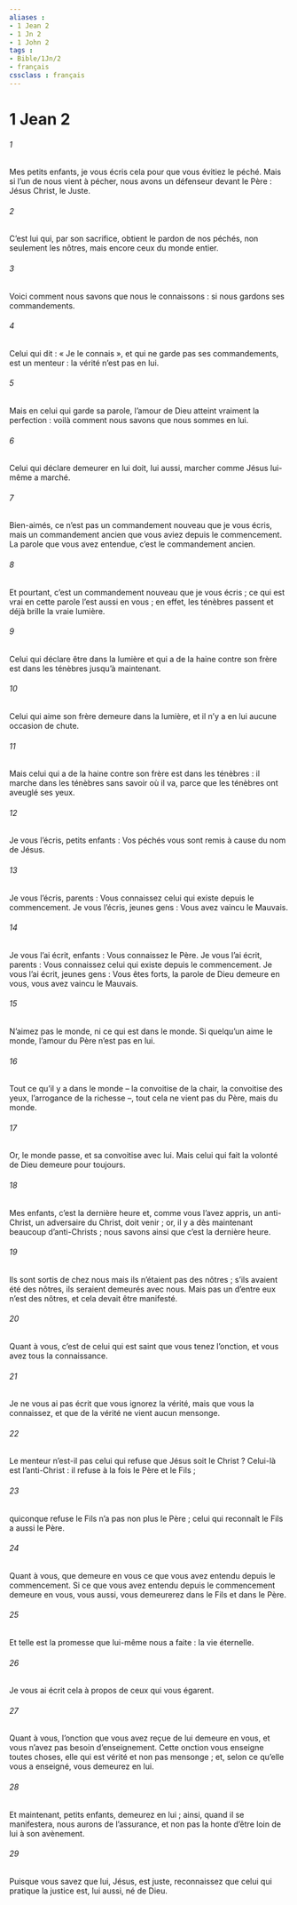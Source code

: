 ```yaml
---
aliases : 
- 1 Jean 2
- 1 Jn 2
- 1 John 2
tags : 
- Bible/1Jn/2
- français
cssclass : français
---
```


# 1 Jean 2

###### 1
Mes petits enfants, je vous écris cela pour que vous évitiez le péché. Mais si l’un de nous vient à pécher, nous avons un défenseur devant le Père : Jésus Christ, le Juste.
###### 2
C’est lui qui, par son sacrifice, obtient le pardon de nos péchés, non seulement les nôtres, mais encore ceux du monde entier.
###### 3
Voici comment nous savons que nous le connaissons : si nous gardons ses commandements.
###### 4
Celui qui dit : « Je le connais », et qui ne garde pas ses commandements, est un menteur : la vérité n’est pas en lui.
###### 5
Mais en celui qui garde sa parole, l’amour de Dieu atteint vraiment la perfection : voilà comment nous savons que nous sommes en lui.
###### 6
Celui qui déclare demeurer en lui doit, lui aussi, marcher comme Jésus lui-même a marché.
###### 7
Bien-aimés, ce n’est pas un commandement nouveau que je vous écris, mais un commandement ancien que vous aviez depuis le commencement. La parole que vous avez entendue, c’est le commandement ancien.
###### 8
Et pourtant, c’est un commandement nouveau que je vous écris ; ce qui est vrai en cette parole l’est aussi en vous ; en effet, les ténèbres passent et déjà brille la vraie lumière.
###### 9
Celui qui déclare être dans la lumière et qui a de la haine contre son frère est dans les ténèbres jusqu’à maintenant.
###### 10
Celui qui aime son frère demeure dans la lumière, et il n’y a en lui aucune occasion de chute.
###### 11
Mais celui qui a de la haine contre son frère est dans les ténèbres : il marche dans les ténèbres sans savoir où il va, parce que les ténèbres ont aveuglé ses yeux.
###### 12
Je vous l’écris, petits enfants :
Vos péchés vous sont remis à cause du nom de Jésus.
###### 13
Je vous l’écris, parents :
Vous connaissez celui qui existe depuis le commencement.
Je vous l’écris, jeunes gens :
Vous avez vaincu le Mauvais.
###### 14
Je vous l’ai écrit, enfants :
Vous connaissez le Père.
Je vous l’ai écrit, parents :
Vous connaissez celui qui existe depuis le commencement.
Je vous l’ai écrit, jeunes gens :
Vous êtes forts,
la parole de Dieu demeure en vous,
vous avez vaincu le Mauvais.
###### 15
N’aimez pas le monde, ni ce qui est dans le monde. Si quelqu’un aime le monde, l’amour du Père n’est pas en lui.
###### 16
Tout ce qu’il y a dans le monde – la convoitise de la chair, la convoitise des yeux, l’arrogance de la richesse –, tout cela ne vient pas du Père, mais du monde.
###### 17
Or, le monde passe, et sa convoitise avec lui. Mais celui qui fait la volonté de Dieu demeure pour toujours.
###### 18
Mes enfants, c’est la dernière heure et, comme vous l’avez appris, un anti-Christ, un adversaire du Christ, doit venir ; or, il y a dès maintenant beaucoup d’anti-Christs ; nous savons ainsi que c’est la dernière heure.
###### 19
Ils sont sortis de chez nous mais ils n’étaient pas des nôtres ; s’ils avaient été des nôtres, ils seraient demeurés avec nous. Mais pas un d’entre eux n’est des nôtres, et cela devait être manifesté.
###### 20
Quant à vous, c’est de celui qui est saint que vous tenez l’onction, et vous avez tous la connaissance.
###### 21
Je ne vous ai pas écrit que vous ignorez la vérité, mais que vous la connaissez, et que de la vérité ne vient aucun mensonge.
###### 22
Le menteur n’est-il pas celui qui refuse que Jésus soit le Christ ? Celui-là est l’anti-Christ : il refuse à la fois le Père et le Fils ;
###### 23
quiconque refuse le Fils n’a pas non plus le Père ; celui qui reconnaît le Fils a aussi le Père.
###### 24
Quant à vous, que demeure en vous ce que vous avez entendu depuis le commencement. Si ce que vous avez entendu depuis le commencement demeure en vous, vous aussi, vous demeurerez dans le Fils et dans le Père.
###### 25
Et telle est la promesse que lui-même nous a faite : la vie éternelle.
###### 26
Je vous ai écrit cela à propos de ceux qui vous égarent.
###### 27
Quant à vous, l’onction que vous avez reçue de lui demeure en vous, et vous n’avez pas besoin d’enseignement. Cette onction vous enseigne toutes choses, elle qui est vérité et non pas mensonge ; et, selon ce qu’elle vous a enseigné, vous demeurez en lui.
###### 28
Et maintenant, petits enfants, demeurez en lui ; ainsi, quand il se manifestera, nous aurons de l’assurance, et non pas la honte d’être loin de lui à son avènement.
###### 29
Puisque vous savez que lui, Jésus, est juste, reconnaissez que celui qui pratique la justice est, lui aussi, né de Dieu.
